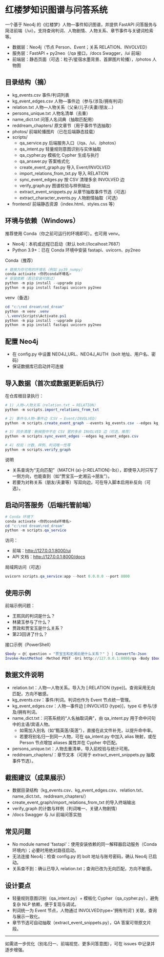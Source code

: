 # 红楼梦知识图谱与问答系统

一个基于 Neo4j 的《红楼梦》人物—事件知识图谱，并提供 FastAPI 问答服务与简洁前端（/ui）。支持查询判词、人物剧情、人物关系、章节事件与关键词检索等。

- 数据层：Neo4j（节点 Person、Event；关系 RELATION、INVOLVED）
- 服务层：FastAPI + py2neo（/qa 接口，/docs Swagger，/ui 前端）
- 前端层：静态页面（可选：粒子/星宿水墨背景、首屏图片轮播），/photos 人物图

## 目录结构（摘）
- kg_events.csv                事件/判词列表
- kg_event_edges.csv           人物—事件边（参与/涉及/拥有判词）
- relation.txt                 人物—人物关系（父亲/儿子/夫妻/朋友…）
- persons_unique.txt           人物名清单（去重）
- name_dict.txt                问答人名词典（抽取匹配用）
- reddream_chapters/           原文章节（用于事件节选抽取）
- photos/                      前端轮播图片（已在后端静态挂载）
- scripts/
  - qa_service.py              后端服务入口（/qa、/ui、/photos）
  - qa_intent.py               轻量规则意图识别与实体抽取
  - qa_cypher.py               模板化 Cypher 生成与执行
  - qa_answer.py               答案格式化
  - create_event_graph.py      导入 Event/INVOLVED
  - import_relations_from_txt.py 导入 RELATION
  - sync_event_edges.py        按 CSV 清理多余 INVOLVED 边
  - verify_graph.py            图谱校验与样例输出
  - extract_event_snippets.py  从章节抽取事件节选（可选）
  - extract_character_events.py 人物剧情抽取（可选）
- frontend/                    前端静态资源（index.html、styles.css 等）

## 环境与依赖（Windows）
推荐使用 Conda（你之前可运行的环境即可）。也可用 venv。

- Neo4j：本机或远程已启动（默认 bolt://localhost:7687）
- Python 3.9+：已在 Conda 环境中安装 fastapi、uvicorn、py2neo

Conda（推荐）
```powershell
# 替换为你可用的环境名（例如 py39_numpy）
conda activate <你的conda环境名>
# 安装依赖（若已安装可跳过）
python -m pip install --upgrade pip
python -m pip install fastapi uvicorn py2neo
```

venv（备选）
```powershell
cd "c:\red dream\red_dream"
python -m venv .venv
.\.venv\Scripts\Activate.ps1
python -m pip install --upgrade pip
python -m pip install fastapi uvicorn py2neo
```

## 配置 Neo4j
- 在 config.py 中设置 NEO4J_URL、NEO4J_AUTH（bolt 地址、用户名、密码）
- 保证数据库已启动并可连接

## 导入数据（首次或数据更新后执行）
在仓库根目录执行：
```powershell
# 1) 人物—人物关系（relation.txt → RELATION）
python -m scripts.import_relations_from_txt

# 2) 事件与人物—事件边（CSV → Event/INVOLVED）
python -m scripts.create_event_graph --events kg_events.csv --edges kg_event_edges.csv

# 3) 同步清理：删掉图中不在 CSV 里的多余 INVOLVED 边（可选，推荐）
python -m scripts.sync_event_edges --edges kg_event_edges.csv

# 4) 校验：计数、样例、判词唯一性等
python -m scripts.verify_graph
```

说明
- 关系查询为“无向匹配”（MATCH (a)-[r:RELATION]-(b)），即使导入时只写了一侧方向，也能查到（如“贾宝玉—史湘云→朋友”）。
- 若要为对称关系（朋友/夫妻等）写双向边，可在导入脚本启用补反向（可选）。

## 启动问答服务（后端托管前端）
```powershell
# Conda 环境下
conda activate <你的conda环境名>
cd "c:\red dream\red_dream"
python -m scripts.qa_service
```
访问：
- 前端：http://127.0.0.1:8000/ui
- API 文档：http://127.0.0.1:8000/docs

局域网访问（可选）
```powershell
uvicorn scripts.qa_service:app --host 0.0.0.0 --port 8000
```

## 使用示例
前端示例问题：
- 王熙凤的判词是什么？
- 林黛玉参与了什么？
- 贾政和贾宝玉是什么关系？
- 第23回讲了什么？

接口示例（PowerShell）
```powershell
$body = @{ question = "贾宝玉和史湘云是什么关系？" } | ConvertTo-Json
Invoke-RestMethod -Method POST -Uri http://127.0.0.1:8000/qa -Body $body -ContentType 'application/json'
```

## 数据文件说明
- relation.txt：人物—人物关系。导入为 [:RELATION {type}]。查询采用无向匹配，方向不敏感。
- kg_events.csv：事件/判词。判词也作为 Event 节点统一管理。
- kg_event_edges.csv：人物—事件边 [:INVOLVED {type}]，type ∈ 参与/涉及/拥有判词。
- name_dict.txt：问答系统的“人名抽取词典”，由 qa_intent.py 用于命中问句中的主语/宾语人物。
  - 如需加入别名（如“甄英莲/英莲”），直接在此文件补充，以提升命中率。
  - 若要将别名归一到同一人物，可在 qa_intent.py 中加入 alias 映射，或在 Person 节点增加 aliases 属性并在 Cypher 中匹配。
- persons_unique.txt：人物去重清单，导入前校验与统计可用。
- reddream_chapters/：章节文本（可用于 extract_event_snippets.py 抽取事件节选）。

## 截图建议（成果展示）
- 数据目录结构（kg_events.csv、kg_event_edges.csv、relation.txt、name_dict.txt、reddream_chapters/）
- create_event_graph/import_relations_from_txt 的导入终端输出
- verify_graph 的计数与样例（判词唯一、关键人物剧情）
- /docs Swagger 与 /ui 前端问答实拍

## 常见问题
- No module named 'fastapi'：使用安装依赖的同一解释器启动服务（Conda 环境内）；必要时用绝对路径启动。
- 无法连接 Neo4j：检查 config.py 的 bolt 地址与账号密码，确认 Neo4j 已启动。
- 关系查不到：确认已导入 relation.txt；查询已改为无向匹配，方向不敏感。

## 设计要点
- 轻量规则意图识别（qa_intent.py）+ 模板化 Cypher（qa_cypher.py），避免复杂 NLP 依赖，便于复现与调试。
- 判词统一为 Event 节点，人物通过 INVOLVED(type='拥有判词') 关联，查询与展示一致化。
- 章节节选可自动抽取（extract_event_snippets.py），QA 答案可带原文片段。

---
如需进一步优化（别名归一、前端视觉、更多问答意图），可在 issues 中记录并逐步增强。